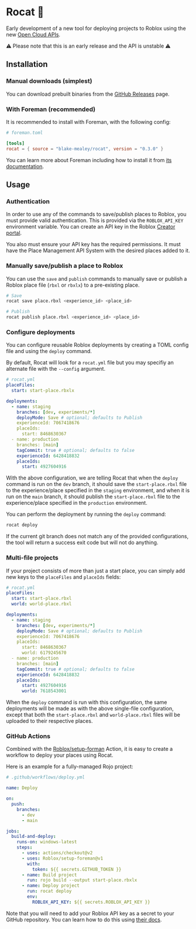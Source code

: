 # Rocat 🚀

Early development of a new tool for deploying projects to Roblox using the new [Open Cloud
APIs](https://devforum.roblox.com/t/open-cloud-publishing-your-places-with-api-keys-is-now-live/1485135).

⚠ Please note that this is an early release and the API is unstable ⚠

## Installation

### Manual downloads (simplest)

You can download prebuilt binaries from the [GitHub
Releases](https://github.com/blake-mealey/rocat/releases) page.

### With Foreman (recommended)

It is recommended to install with Foreman, with the following config:

```toml
# foreman.toml

[tools]
rocat = { source = "blake-mealey/rocat", version = "0.3.0" }
```

You can learn more about Foreman including how to install it from [its
documentation](https://github.com/Roblox/foreman#readme).

## Usage

### Authentication

In order to use any of the commands to save/publish places to Roblox, you must provide valid
authentication. This is provided via the `ROBLOX_API_KEY` environment variable. You can create an
API key in the Roblox [Creator portal](https://create.roblox.com/credentials).

You also must ensure your API key has the required permissions. It must have the Place Management
API System with the desired places added to it.

### Manually save/publish a place to Roblox

You can use the `save` and `publish` commands to manually save or publish a Roblox place file
(`rbxl` or `rbxlx`) to a pre-existing place.

```sh
# Save
rocat save place.rbxl <experience_id> <place_id>

# Publish
rocat publish place.rbxl <experience_id> <place_id>
```

### Configure deployments

You can configure reusable Roblox deployments by creating a TOML config file and using the `deploy`
command.

By default, Rocat will look for a `rocat.yml` file but you may specifiy an alternate file with the
`--config` argument.

```yml
# rocat.yml
placeFiles:
  start: start-place.rbxlx

deployments:
  - name: staging
    branches: [dev, experiments/*]
    deployMode: Save # optional; defaults to Publish
    experienceId: 7067418676
    placeIds:
      start: 8468630367
  - name: production
    branches: [main]
    tagCommit: true # optional; defaults to false
    experienceId: 6428418832
    placeIds:
      start: 4927604916
```

With the above configuration, we are telling Rocat that when the `deploy` command is run on the
`dev` branch, it should save the `start-place.rbxl` file to the experience/place specified in the
`staging` environment, and when it is run on the `main` branch, it should publish the
`start-place.rbxl` file to the experience/place specified in the `production` environment.

You can perform the deployment by running the `deploy` command:

```sh
rocat deploy
```

If the current git branch does not match any of the provided configurations, the tool will return a
success exit code but will not do anything.

### Multi-file projects

If your project consists of more than just a start place, you can simply add new keys to the
`placeFiles` and `placeIds` fields:

```yml
# rocat.yml
placeFiles:
  start: start-place.rbxl
  world: world-place.rbxl

deployments:
  - name: staging
    branches: [dev, experiments/*]
    deployMode: Save # optional; defaults to Publish
    experienceId: 7067418676
    placeIds:
      start: 8468630367
      world: 6179245670
  - name: production
    branches: [main]
    tagCommit: true # optional; defaults to false
    experienceId: 6428418832
    placeIds:
      start: 4927604916
      world: 7618543001
```

When the `deploy` command is run with this configuration, the same deployments will be made as with
the above single-file configuration, except that both the `start-place.rbxl` and `world-place.rbxl`
files will be uploaded to their respective places.

### GitHub Actions

Combined with the [Roblox/setup-forman](https://github.com/Roblox/setup-foreman) Action, it is easy
to create a workflow to deploy your places using Rocat.

Here is an example for a fully-managed Rojo project:

```yml
# .github/workflows/deploy.yml

name: Deploy

on:
  push:
    branches:
      - dev
      - main

jobs:
  build-and-deploy:
    runs-on: windows-latest
    steps:
      - uses: actions/checkout@v2
      - uses: Roblox/setup-foreman@v1
        with:
          token: ${{ secrets.GITHUB_TOKEN }}
      - name: Build project
        run: rojo build --output start-place.rbxlx
      - name: Deploy project
        run: rocat deploy
        env:
          ROBLOX_API_KEY: ${{ secrets.ROBLOX_API_KEY }}
```

Note that you will need to add your Roblox API key as a secret to your GitHub repository. You can
learn how to do this using [their
docs](https://docs.github.com/en/actions/security-guides/encrypted-secrets#creating-encrypted-secrets-for-a-repository).
